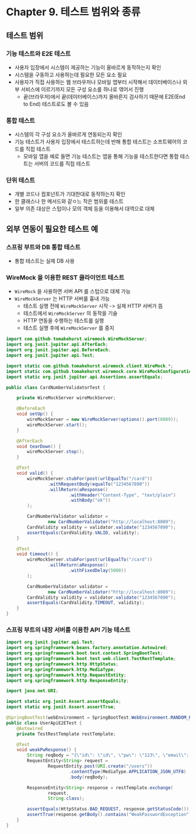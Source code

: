 # Chapter 9. 테스트 범위와 종류

## 테스트 범위

### 기능 테스트와 E2E 테스트

- 사용자 입장에서 시스템이 제공하는 기능이 올바르게 동작하는지 확인
- 시스템을 구동하고 사용하는데 필요한 모든 요소 필요
- 사용자가 직접 사용하는 웹 브라우저나 모바일 앱부터 시작해서 데이터베이스나 외부 서비스에 이르기까지 모든 구성 요소를 하나로 엮어서 진행
  - 끝(브라우저)에서 끝(데이터베이스)까지 올바른지 검사하기 때문에 E2E(End to End) 테스트로도 볼 수 있음

### 통합 테스트

- 시스템의 각 구성 요소가 올바르게 연동되는지 확인
- 기능 테스트가 사용자 입장에서 테스트하는데 반해 통합 테스트는 소프트웨어의 코드를 직접 테스트
  - 모바일 앱을 예로 들면 기능 테스트는 앱을 통해 기능을 테스트한다면 통합 테스트는 서버의 코드를 직접 테스트

### 단위 테스트

- 개별 코드나 컴포넌트가 기대한대로 동작하는지 확인
- 한 클래스나 한 메서드와 같ㅇ느 작은 범위를 테스트
- 일부 의존 대상은 스텁이나 모의 객체 등을 이용해서 대역으로 대체

## 외부 연동이 필요한 테스트 예

### 스프링 부트와 DB 통합 테스트

- 통합 테스트는 실제 DB 사용

### WireMock 을 이용한 REST 클라이언트 테스트

- `WireMock` 을 사용하면 서버 API 를 스텁으로 대체 가능
- `WireMockServer` 는 HTTP 서버를 흉내 가능
    - 테스트 실행 전에 `WireMockServer` 시작 -> 실제 HTTP 서버가 뜸
    - 테스트에서 `WireMockServer` 의 동작을 기술
    - HTTP 연동을 수행하는 테스트를 실행
    - 테스트 실행 후에 `WireMockServer` 를 중지

```java
import com.github.tomakehurst.wiremock.WireMockServer;
import org.junit.jupiter.api.AfterEach;
import org.junit.jupiter.api.BeforeEach;
import org.junit.jupiter.api.Test;

import static com.github.tomakehurst.wiremock.client.WireMock.*;
import static com.github.tomakehurst.wiremock.core.WireMockConfiguration.options;
import static org.junit.jupiter.api.Assertions.assertEquals;

public class CardNumberValidatorTest {

    private WireMockServer wireMockServer;

    @BeforeEach
    void setUp() {
        wireMockServer = new WireMockServer(options().port(8089));
        wireMockServer.start();
    }

    @AfterEach
    void tearDown() {
        wireMockServer.stop();
    }

    @Test
    void valid() {
        wireMockServer.stubFor(post(urlEqualTo("/card"))
                .withRequestBody(equalTo("1234567890"))
                .willReturn(aResponse()
                        .withHeader("Content-Type", "text/plain")
                        .withBody("ok"))
        );

        CardNumberValidator validator =
                new CardNumberValidator("http://localhost:8089");
        CardValidity validity = validator.validate("1234567890");
        assertEquals(CardValidity.VALID, validity);
    }

    @Test
    void timeout() {
        wireMockServer.stubFor(post(urlEqualTo("/card"))
                .willReturn(aResponse()
                        .withFixedDelay(5000))
        );

        CardNumberValidator validator =
                new CardNumberValidator("http://localhost:8089");
        CardValidity validity = validator.validate("1234567890");
        assertEquals(CardValidity.TIMEOUT, validity);
    }
}
```

### 스프링 부트의 내장 서버를 이용한 API 기능 테스트

```java
import org.junit.jupiter.api.Test;
import org.springframework.beans.factory.annotation.Autowired;
import org.springframework.boot.test.context.SpringBootTest;
import org.springframework.boot.test.web.client.TestRestTemplate;
import org.springframework.http.HttpStatus;
import org.springframework.http.MediaType;
import org.springframework.http.RequestEntity;
import org.springframework.http.ResponseEntity;

import java.net.URI;

import static org.junit.Assert.assertEquals;
import static org.junit.Assert.assertTrue;

@SpringBootTest(webEnvironment = SpringBootTest.WebEnvironment.RANDOM_PORT)
public class UserApiE2ETest {
    @Autowired
    private TestRestTemplate restTemplate;

    @Test
    void weakPwResponse() {
        String reqBody = "{\"id\": \"id\", \"pw\": \"123\", \"email\": \"a@a.com\" }";
        RequestEntity<String> request =
                RequestEntity.post(URI.create("/users"))
                        .contentType(MediaType.APPLICATION_JSON_UTF8)
                        .body(reqBody);

        ResponseEntity<String> response = restTemplate.exchange(
                request,
                String.class);

        assertEquals(HttpStatus.BAD_REQUEST, response.getStatusCode());
        assertTrue(response.getBody().contains("WeakPasswordException"));
    }
}
```
